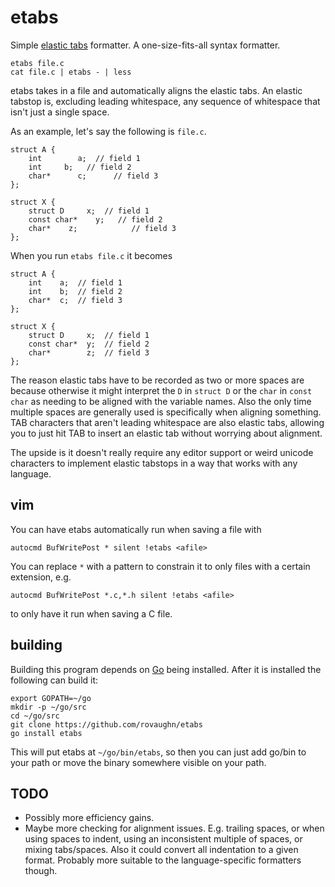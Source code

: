 etabs
=====

Simple [elastic tabs](http://nickgravgaard.com/elastic-tabstops/) formatter.  A
one-size-fits-all syntax formatter.

	etabs file.c
	cat file.c | etabs - | less

etabs takes in a file and automatically aligns the elastic tabs.  An elastic
tabstop is, excluding leading whitespace, any sequence of whitespace that isn't
just a single space.

As an example, let's say the following is `file.c`.

	struct A {
		int        a;  // field 1
		int     b;   // field 2
		char*      c;      // field 3
	};

	struct X {
		struct D     x;  // field 1
		const char*    y;   // field 2
		char*    z;            // field 3
	};

When you run `etabs file.c` it becomes

	struct A {
		int    a;  // field 1
		int    b;  // field 2
		char*  c;  // field 3
	};

	struct X {
		struct D     x;  // field 1
		const char*  y;  // field 2
		char*        z;  // field 3
	};

The reason elastic tabs have to be recorded as two or more spaces are because
otherwise it might interpret the `D` in `struct D` or the `char` in `const char`
as needing to be aligned with the variable names.  Also the only time multiple
spaces are generally used is specifically when aligning something.  TAB
characters that aren't leading whitespace are also elastic tabs, allowing you to
just hit TAB to insert an elastic tab without worrying about alignment.

The upside is it doesn't really require any editor support or weird unicode
characters to implement elastic tabstops in a way that works with any language.

vim
---

You can have etabs automatically run when saving a file with

	autocmd BufWritePost * silent !etabs <afile>

You can replace `*` with a pattern to constrain it to only files with a certain
extension, e.g.

	autocmd BufWritePost *.c,*.h silent !etabs <afile>

to only have it run when saving a C file.

building
--------

Building this program depends on [Go](https://golang.org/doc/install) being
installed.  After it is installed the following can build it:

	export GOPATH=~/go
	mkdir -p ~/go/src
	cd ~/go/src
	git clone https://github.com/rovaughn/etabs
	go install etabs

This will put etabs at `~/go/bin/etabs`, so then you can just add go/bin to your
path or move the binary somewhere visible on your path.

TODO
----

- Possibly more efficiency gains.
- Maybe more checking for alignment issues.  E.g. trailing spaces, or when using
  spaces to indent, using an inconsistent multiple of spaces, or mixing
  tabs/spaces.  Also it could convert all indentation to a given format.
  Probably more suitable to the language-specific formatters though.

